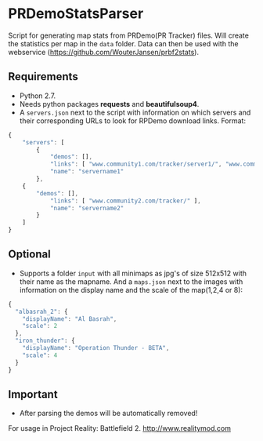 # PRDemoStatsParser
Script for generating map stats from PRDemo(PR Tracker) files.
Will create the statistics per map in the ```data``` folder.
Data can then be used with the webservice (https://github.com/WouterJansen/prbf2stats).

## Requirements
* Python 2.7.
* Needs python packages **requests** and **beautifulsoup4**.
* A ```servers.json``` next to the script with information on which servers and their corresponding URLs to look for RPDemo download links. Format:
```javascript
{
    "servers": [
        {
            "demos": [],
            "links": [ "www.community1.com/tracker/server1/", "www.community1.com/tracker/server2/" ], 
            "name": "servername1"
        },
	{
	    "demos": [],
            "links": [ "www.community2.com/tracker/" ], 
            "name": "servername2"
        }
    ]
}
```
## Optional
* Supports a folder ```input``` with all minimaps as jpg's of size 512x512 with their name as the mapname. And a ```maps.json``` next to the images with information on the display name and the scale of the map(1,2,4 or 8):
```javascript
{
  "albasrah_2": {
    "displayName": "Al Basrah",
    "scale": 2
  },
  "iron_thunder": {
    "displayName": "Operation Thunder - BETA",
    "scale": 4
  }
}
```
## Important
* After parsing the demos will be automatically removed!

For usage in Project Reality: Battlefield 2. http://www.realitymod.com
